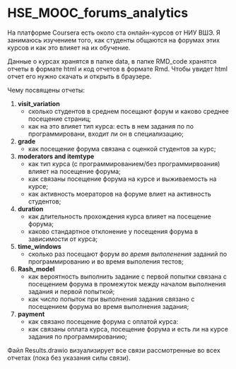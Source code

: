 # HSE_MOOC_forums_analytics

На платформе Coursera есть около ста онлайн-курсов от НИУ ВШЭ. Я занимаюсь изучением того, как студенты общаются на форумах этих курсов и как это влияет на их обучение. 

Данные о курсах хранятся в папке data, в папке RMD_code хранятся отчеты в формате html и код отчетов в формате Rmd. Чтобы увидет html отчет его нужно скачать и открыть в браузере. 

Чему посвящены отчеты:

  1. **visit_variation** 
      - сколько студентов в среднем посещают форум и каково среднее посещение страниц; 
      - как на это влияет тип курса: есть в нем задания по по программировани, входит ли он в специализацию;
  2. **grade**
      - как посещение форума связана с оценкой студентов за курс;
  3. **moderators and itemtype**
      - как тип курса (с программированием/без программирвоания) влияет на посещение форума;
      - как связаны посещение форума на курсе и выживаемость на курсе;
      - как активность моераторов на форуме влиет на активность студентов;
  4. **duration**
      - как длительность прохождения курса влияет на посещение форума;
      - каково стандартное отклонение у посещения форума в зависимости от курса;
  5. **time_windows**
      - сколько раз посещают форум *во время выполенения* заданий по программированию и во время выполения тестов;
  6. **Rash_model**
      - как вероятность выполнить задание с первой попытки связана с посещением форума в промежуток между началом выполнения задания и первой попыткой;
      - как число попыток при выполнения задания связано с посещением форума во время выполнения задания;
  7. **payment**
      - как связано посещение форума с оплатой курса:
      - как связаны оплата курса, посещение форума и есть ли на курсе задания по программированию;

Файл Results.drawio визуализирует все связи рассмотренные во всех отчетах (пока без указания силы связи).

